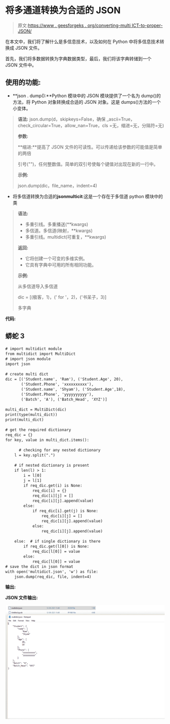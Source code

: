 # 将多通道转换为合适的 JSON

> 原文:[https://www . geesforgeks . org/converting-multi ICT-to-proper-JSON/](https://www.geeksforgeeks.org/converting-multidict-to-proper-json/)

在本文中，我们将了解什么是多信息技术，以及如何在 Python 中将多信息技术转换成 JSON 文件。

首先，我们将多数据转换为字典数据类型，最后，我们将该字典转储到一个 JSON 文件中。

## 使用的功能:

*   **json . dump():**Python 模块中的 JSON 模块提供了一个名为 dump()的方法，将 Python 对象转换成合适的 JSON 对象。这是 dumps()方法的一个小变体。

> **语法:** json.dump(d，skipkeys=False，确保 _ascii=True，check_circular=True，allow_nan=True，cls =无，缩进=无，分隔符=无)
> 
> **参数:**
> 
> **缩进:**提高了 JSON 文件的可读性。可以传递给该参数的可能值是简单的两倍
> 
> 引号("")，任何整数值。简单的双引号使每个键值对出现在新的一行中。
> 
> **示例:**
> 
> json.dump(dic，file_name，indent=4)

*   将多信道转换为合适的**jsonmulticit**:这是一个存在于多信道 python 模块中的类

> **语法:**
> 
> *   多重引线。多重播送(**kwargs)
> *   多信道。多信道(映射，**kwargs)
> *   多重引线。multidict(可重复，**kwargs)
> 
> **返回:**
> 
> *   它将创建一个可变的多维实例。
> *   它具有字典中可用的所有相同功能。
> 
> **示例:**
> 
> 从多信道导入多信道
> 
> dic = [(极客，1)，(' for '，2)，('书呆子，3)]
> 
> 多字典

**代码:**

## 蟒蛇 3

```
# import multidict module
from multidict import MultiDict
# import json module
import json

# create multi dict
dic = [('Student.name', 'Ram'), ('Student.Age', 20),
       ('Student.Phone', 'xxxxxxxxxx'),
       ('Student.name', 'Shyam'), ('Student.Age',18),
       ('Student.Phone', 'yyyyyyyyyy'),
       ('Batch', 'A'), ('Batch_Head', 'XYZ')]

multi_dict = MultiDict(dic)
print(type(multi_dict))
print(multi_dict)

# get the required dictionary
req_dic = {}
for key, value in multi_dict.items():

      # checking for any nested dictionary
    l = key.split(".")

    # if nested dictionary is present
    if len(l) > 1: 
        i = l[0]
        j = l[1]
        if req_dic.get(i) is None:
            req_dic[i] = {}
            req_dic[i][j] = []
            req_dic[i][j].append(value)
        else:
            if req_dic[i].get(j) is None:
                req_dic[i][j] = []
                req_dic[i][j].append(value)
            else:
                req_dic[i][j].append(value)

    else:  # if single dictionary is there
        if req_dic.get(l[0]) is None:
            req_dic[l[0]] = value
        else:
            req_dic[l[0]] = value
# save the dict in json format
with open('multidict.json', 'w') as file:
    json.dump(req_dic, file, indent=4)
```

**输出:**

> <class></class>

**JSON 文件输出:**

![](img/e003fd567bb7c404ff5bc145aee3eeb5.png)